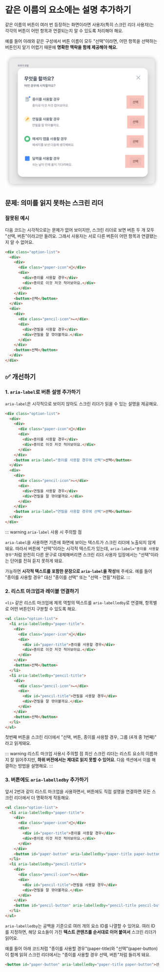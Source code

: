 # 같은 이름의 요소에는 설명 추가하기

같은 이름의 버튼이 여러 번 등장하는 화면이라면 사용자(특히 스크린 리더 사용자)는 각각의 버튼이 어떤 항목과 연결되는지 알 수 있도록 처리해야 해요. 

예를 들어 아래와 같은 구성에서 버튼 이름이 모두 "선택"이라면, 어떤 항목을 선택하는 버튼인지 알기 어렵기 때문에 **명확한 맥락을 함께 제공해야 해요.**

![중복되는 버튼 예시](../images/duplicate-interactive-element.png)

## 문제: 의미를 읽지 못하는 스크린 리더

### 잘못된 예시

다음 코드는 시각적으로는 문제가 없어 보이지만, 스크린 리더로 보면 버튼 두 개 모두 "선택, 버튼"이라고만 들려요. 그래서 사용자는 서로 다른 버튼이 어떤 항목과 연결됐는지 알 수 없어요.

```html 10,20
<div class="option-list">
  <div>
    <div>
      <div class="paper-icon">📄</div>
      <div>
        <div>종이를 사용할 경우</div>
        <div>종이로 이것 저것 적어보아요.</div>
      </div>
    </div>
    <button>선택</button>
  </div>
  <div>
    <div>
      <div class="pencil-icon">✏️</div>
      <div>
        <div>연필을 사용할 경우</div>
        <div>연필을 잘 깎아볼까요.</div>
      </div>
    </div>
    <button>선택</button>
  </div>
</div>
```

## ✅ 개선하기

### 1. `aria-label`로 버튼 설명 추가하기

`aria-label`은 시각적으로 보이지 않아도 스크린 리더가 읽을 수 있는 설명을 제공해요.

```html 10,20
<div class="option-list">
  <div>
    <div>
      <div class="paper-icon">📄</div>
      <div>
        <div>종이를 사용할 경우</div>
        <div>종이로 이것 저것 적어보아요.</div>
      </div>
    </div>
    <button aria-label="종이를 사용할 경우에 선택">선택</button>
  </div>
  <div>
    <div>
      <div class="pencil-icon">✏️</div>
      <div>
        <div>연필을 사용할 경우</div>
        <div>연필을 잘 깎아볼까요.</div>
      </div>
    </div>
    <button aria-label="연필을 사용할 경우에 선택">선택</button>
  </div>
</div>
```

::: warning `aria-label` 사용 시 주의할 점

`aria-label`을 사용하면 기존에 화면에 보이는 텍스트가 스크린 리더에 노출되지 않게 돼요. 따라서 버튼에 "선택"이라는 시각적 텍스트가 있는데, `aria-label="종이를 사용할 경우"`처럼 완전히 다른 문구로 대체해버리면 스크린 리더 사용자 입장에서는 "선택"이라는 단어를 전혀 듣지 못하게 돼요.

가능하면 **시각적 텍스트를 포함한 문장으로 `aria-label`을 작성**해 주세요. 예를 들어 "종이를 사용할 경우" 대신 "종이를 선택" 또는 "선택 - 연필"처럼요.
:::


### 2. 리스트 마크업과 레이블 연결하기

`<li>` 같은 리스트 마크업에 제목 역할의 텍스트를 `aria-labelledby`로 연결해, 항목별로 어떤 버튼인지 구분할 수 있도록 해요.

```html 2,10,12,20
<ul class="option-list">
  <li aria-labelledby="paper-title">
    <div>
      <div class="paper-icon">📄</div>
      <div>
        <div id="paper-title">종이를 사용할 경우</div>
        <div>종이로 이것 저것 적어보아요.</div>
      </div>
    </div>
    <button>선택</button>
  </li>
  <li aria-labelledby="pencil-title">
    <div>
      <div class="pencil-icon">✏️</div>
      <div>
        <div id="pencil-title">연필을 사용할 경우</div>
        <div>연필을 잘 깎아볼까요.</div>
      </div>
    </div>
    <button>선택</button>
  </li>
</ul>
```

첫번째 버튼을 스크린 리더에서 "선택, 버튼, 종이를 사용할 경우, 그룹 (4개 중 1번째)" 라고 읽게돼요.

::: warning 리스트 마크업 사용시 주의할 점
최신 스크린 리더는 리스트 요소의 이름까지 잘 읽어주지만, **하위 버전에서는 제대로 읽지 못할 수 있어요**. 다음 섹션에서 이를 해결하는 방법을 설명해요.
:::

### 3. 버튼에도 `aria-labelledby` 추가하기

앞서 2번과 같이 리스트 마크업을 사용하면서, 버튼에도 직접 설명을 연결하면 모든 스크린 리더에서 더 명확하게 작동해요.

```html 2,10,12,20
<ul class="option-list">
  <li aria-labelledby="paper-title">
    <div>
      <div class="paper-icon">📄</div>
      <div>
        <div id="paper-title">종이를 사용할 경우</div>
        <div>종이로 이것 저것 적어보아요.</div>
      </div>
    </div>
    <button id="paper-button" aria-labelledby="paper-title paper-button">선택</button>
  </li>
  <li aria-labelledby="pencil-title">
    <div>
      <div class="pencil-icon">✏️</div>
      <div>
        <div id="pencil-title">연필을 사용할 경우</div>
        <div>연필을 잘 깎아볼까요.</div>
      </div>
    </div>
    <button id="pencil-button" aria-labelledby="pencil-title pencil-button">선택</button>
  </li>
</ul>
```

`aria-labelledby`는 공백을 기준으로 여러 개의 요소 ID를 나열할 수 있어요. 여러 ID를 지정하면, 해당 요소들이 가진 **텍스트 콘텐츠를 순서대로 이어 붙여서** 스크린 리더가 읽어요.

예를 들어 아래 코드처럼 "종이를 사용할 경우"(paper-title)와 "선택"(paper-button)이 함께 읽혀
스크린 리더에서는 "종이를 사용할 경우 선택, 버튼"처럼 들리게 돼요.

```html
<button id="paper-button" aria-labelledby="paper-title paper-button">선택</button>
```


